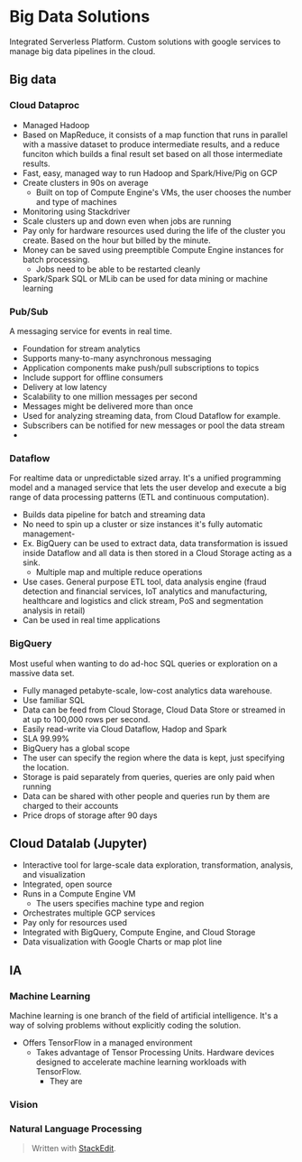 
# Big Data Solutions

Integrated Serverless Platform. Custom solutions with google services to manage big data pipelines in the cloud.

## Big data
### Cloud Dataproc
- Managed Hadoop
- Based on MapReduce, it consists of a map function that runs in parallel with a massive dataset to produce intermediate results, and a reduce funciton which builds a final result set based on all those intermediate results.
- Fast, easy, managed way to run Hadoop and Spark/Hive/Pig on GCP
- Create clusters in 90s on average
	- Built on top of Compute Engine's VMs, the user chooses the number and type of machines
- Monitoring using Stackdriver
- Scale clusters up and down even when jobs are running
- Pay only for hardware resources used during the life of the cluster you create. Based on the hour but billed by the minute.
- Money can be saved using preemptible Compute Engine instances for batch processing.
	- Jobs need to be able to be restarted cleanly
- Spark/Spark SQL or MLib can be used for data mining or machine learning
### Pub/Sub

A messaging service for events in real time.
- Foundation for stream analytics 
- Supports many-to-many asynchronous messaging
- Application components make push/pull subscriptions to topics
- Include support for offline consumers
- Delivery at low latency
- Scalability to one million messages per second
- Messages might be delivered more than once
- Used for analyzing streaming data, from Cloud Dataflow for example.
- Subscribers can be notified for new messages or pool the data stream
- 

### Dataflow
For realtime data or unpredictable sized array. It's a unified programming model and a managed service that lets the user develop and execute a big range of data processing patterns (ETL and continuous computation).
- Builds data pipeline for batch and streaming data
- No need to spin up a cluster or size instances it's fully automatic management- 
- Ex. BigQuery can be used to extract data, data transformation is issued inside Dataflow and all data is then stored in a Cloud Storage acting as a sink.
	- Multiple map and multiple reduce operations
- Use cases. General purpose ETL tool, data analysis engine (fraud detection and financial services, IoT analytics and manufacturing, healthcare and logistics and click stream, PoS and segmentation analysis in retail)
- Can be used in real time applications

### BigQuery
Most useful when wanting to do ad-hoc SQL queries or exploration on a massive data set.
- Fully managed petabyte-scale, low-cost analytics data warehouse.
- Use familiar SQL
- Data can be feed from Cloud Storage, Cloud Data Store or streamed in at up to 100,000 rows per second.
- Easily read-write via Cloud Dataflow, Hadop and Spark
- SLA 99.99%
- BigQuery has a global scope
- The user can specify the region where the data is kept, just specifying the location.
- Storage is paid separately from queries, queries are only paid when running
- Data can be shared with other people and queries run by them are charged to their accounts
- Price drops of storage after 90 days

## Cloud Datalab (Jupyter)

- Interactive tool for large-scale data exploration, transformation, analysis, and visualization
- Integrated, open source
- Runs in a Compute Engine VM
	- The users specifies machine type and region
- Orchestrates multiple GCP services
- Pay only for resources used
- Integrated with BigQuery, Compute Engine, and Cloud Storage
- Data visualization with Google Charts or map plot line

## IA

### Machine Learning

Machine learning is one branch of the field of artificial intelligence. It's a way of solving problems without explicitly coding the solution.

- Offers TensorFlow in a managed environment
	- Takes advantage of Tensor Processing Units. Hardware devices designed to accelerate machine learning workloads with TensorFlow.
		- They are

### Vision

### Natural Language Processing

> Written with [StackEdit](https://stackedit.io/).
<!--stackedit_data:
eyJoaXN0b3J5IjpbLTE3OTYyNDMwNDAsLTIxMTEyMDg3OTddfQ
==
-->